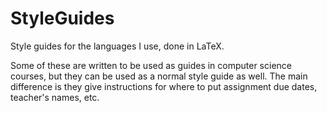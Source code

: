 # StyleGuides
Style guides for the languages I use, done in LaTeX.

Some of these are written to be used as guides in computer science courses, but they can be used as a normal style guide as well. The main difference is they give instructions for where to put assignment due dates, teacher's names, etc.
